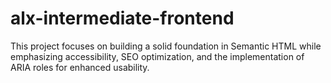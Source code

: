 # alx-intermediate-frontend
This project focuses on building a solid foundation in Semantic HTML while emphasizing accessibility, SEO optimization, and the implementation of ARIA roles for enhanced usability. 
